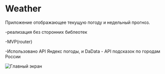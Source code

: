 # Weather

Приложение отображающее текущую погоду и недельный прогноз.

-реализация без сторонних библеотек

-MVP(router)

-Использовано API Яндекс погоды, и DaData - API подсказок по городам России

![Главный экран](https://github.com/Aleksandrrrkrm/Weather/assets/105147527/b519e38a-b076-45ab-a9bb-e54cc83f086a)
